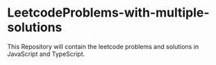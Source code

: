 # LeetcodeProblems-with-multiple-solutions

This Repository will contain the leetcode problems and solutions in JavaScript and TypeScript.

